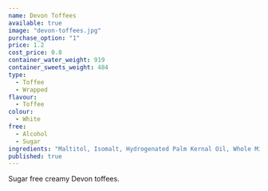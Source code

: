 ```yaml
---
name: Devon Toffees
available: true
image: "devon-toffees.jpg"
purchase_option: "1"
price: 1.2
cost_price: 0.8
container_water_weight: 919
container_sweets_weight: 484
type: 
  - Toffee
  - Wrapped
flavour: 
  - Toffee
colour: 
  - White
free: 
  - Alcohol
  - Sugar
ingredients: "Maltitol, Isomalt, Hydrogenated Palm Kernal Oil, Whole Milk Powder, Butter, Salt, Emulsifier: Soya Lecithin E322"
published: true
---
```

Sugar free creamy Devon toffees.